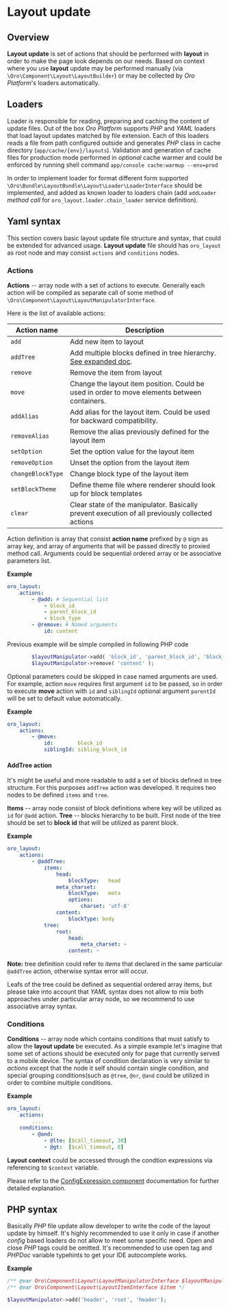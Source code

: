 Layout update
=============

Overview
--------

**Layout update** is set of actions that should be performed with **layout** in order to make the page look depends on our needs.
Based on context where you use **layout** update may be performed manually (via `\Oro\Component\Layout\LayoutBuilder`) or may be collected
by *Oro Platform*'s loaders automatically.

Loaders
-------

Loader is responsible for reading, preparing and caching the content of update files. Out of the box *Oro Platform* 
 supports *PHP* and *YAML* loaders that load layout updates matched by file extension. Each of this loaders reads a file from 
 path configured outside and generates *PHP* class in cache directory (`app/cache/{env}/layouts`). Validation and generation of cache files 
 for production mode performed in *optional* cache warmer and could be enforced by running shell command 
 `app/console cache:warmup --env=prod`
  
In order to implement loader for format different form supported  
`\Oro\Bundle\LayoutBundle\Layout\Loader\LoaderInterface` should be implemented, and added as known loader to loaders 
chain (add `addLoader` *method call* for `oro_layout.loader.chain_loader` service definition).

Yaml syntax
-----------

This section covers basic layout update file structure and syntax, that could be extended for advanced usage.
**Layout update** file should has `oro_layout` as root node and may consist `actions` and `conditions` nodes.

### Actions
**Actions** -- array node with a set of actions to execute. Generally each action will be compiled as separate call
of some method of `\Oro\Component\Layout\LayoutManipulatorInterface`.

Here is the list of available actions:

| Action name | Description |
|------- |-------------|
| `add` | Add new item to layout |
| `addTree` | Add multiple blocks defined in tree hierarchy. [See expanded doc](#add-tree). |
| `remove` | Remove the item from layout |
| `move` | Change the layout item position. Could be used in order to move elements between containers. |
| `addAlias` | Add alias for the layout item. Could be used for backward compatibility. |
| `removeAlias` | Remove the alias previously defined for the layout item |
| `setOption` | Set the option value for the layout item |
| `removeOption` | Unset the option from the layout item |
| `changeBlockType` | Change block type of the layout item |
| `setBlockTheme` | Define theme file where renderer should look up for block templates |
| `clear` | Clear state of the manipulator. Basically prevent execution of all previously collected actions |

Action definition is array that consist **action name** prefixed by `@` sign as array key, and array of arguments that 
will be passed directly to proxied method call. Arguments could be sequential ordered array or be associative parameters list.

**Example**
```yml
oro_layout:
    actions:
        - @add: # Sequential list
            - block_id
            - parent_block_id
            - block_type
        - @remove: # Named arguments
            id: content
```

Previous example will be simple compiled in following PHP code

```php
        $layoutManipulator->add( 'block_id', 'parent_block_id', 'block_type' );
        $layoutManipulator->remove( 'content' );
```

Optional parameters could be skipped in case named arguments are used. For example, action `move` requires first argument 
`id` to be passed, so in order to execute **move** action with `id` and `siblingId` optional argument `parentId` will be 
set to default value automatically.

**Example**
```yml
oro_layout:
    actions:
        - @move:
            id:        block_id
            siblingId: sibling_block_id
```

#### AddTree action

It's might be useful and more readable to add a set of blocks defined in tree structure. For this purposes `addTree` action was developed.
It requires two nodes to be defined `items` and `tree`.

**Items** -- array node consist of block definitions where key will be utilized as `id` for `@add` action.
**Tree** -- blocks hierarchy to be built. First node of the tree should be set to **block id** that will be utilized as parent block.

**Example**
```yml
oro_layout:
    actions:
        - @addTree:
            items:
                head:
                    blockType:   head
                meta_charset:
                    blockType:   meta
                    options:
                        charset: 'utf-8'
                content:
                    blockType: body
            tree:
                root:
                    head:
                        meta_charset: ~
                    content: ~
```

**Note:** tree definition could refer to *items* that declared in the same particular `@addTree` action, otherwise syntax error will occur. 

Leafs of the tree could be defined as sequential ordered array items, but please take into account that *YAML* syntax does not allow
to mix both approaches under particular array node, so we recommend to use associative array syntax.

### Conditions

**Conditions** -- array node which contains conditions that must satisfy to allow the **layout update** be executed.
As a simple example let's imagine that some set of actions should be executed only for page that currently served to a mobile device.
The syntax of condition declaration is very similar to *actions* except that the node it self should contain single condition, 
and special grouping conditions(such as `@tree`, `@or`, `@and` could be utilized in order to combine multiple conditions.

**Example**

```yml
oro_layout:
    actions:
        ....
    conditions:
        - @and:
            - @lte: [$call_timeout, 30]
            - @gt:  [$call_timeout, 0]
```

**Layout context** could be accessed through the condtion expressions via referencing to `$context` variable.

Please refer to the [ConfigExpression component](../../../../Component/ConfigExpression/README.md) documentation for further detailed explanation.

PHP syntax
----------

Basically *PHP* file update allow developer to write the code of the layout update by himself. It's highly recommended to use it only in
case if another *config* based loaders do not allow to meet some specific need. 
Open and close *PHP* tags could be omitted. It's recommended to use open tag and *PHPDoc* variable typehints to get your IDE autocomplete works.

**Example**

```php
/** @var Oro\Component\Layout\LayoutManipulatorInterface $layoutManipulator */
/** @var Oro\Component\Layout\LayoutItemInterface $item */

$layoutManipulator->add('header', 'root', 'header');
```
